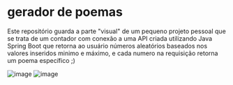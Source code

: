 # gerador de poemas

Este repositório guarda a parte "visual" de um pequeno projeto pessoal que se trata de um contador com conexão a uma API criada utilizando Java Spring Boot que retorna ao usuário números aleatórios baseados nos valores inseridos minimo e máximo, e cada numero na requisição retorna um poema específico ;)

![image](https://user-images.githubusercontent.com/88066241/214643252-b2c698d0-5fdb-4671-af42-1016c6ae62eb.png)
![image](https://user-images.githubusercontent.com/88066241/214643416-19c500e5-27fb-47fc-b358-ac91d4201381.png)
